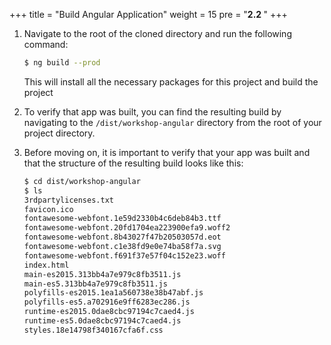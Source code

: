 +++
title = "Build Angular Application"
weight = 15
pre = "<b>2.2 </b>"
+++

1. Navigate to the root of the cloned directory and run the following command:
    ```bash
    $ ng build --prod
    ```
   This will install all the necessary packages for this project and build the project

3. To verify that app was built, you can find the resulting build by navigating to the `/dist/workshop-angular` directory from the root of your project directory.

4. Before moving on, it is important to verify that your app was built and that the structure of the resulting build looks like this:
    ```bash
    $ cd dist/workshop-angular
    $ ls
    3rdpartylicenses.txt
    favicon.ico
    fontawesome-webfont.1e59d2330b4c6deb84b3.ttf
    fontawesome-webfont.20fd1704ea223900efa9.woff2
    fontawesome-webfont.8b43027f47b20503057d.eot
    fontawesome-webfont.c1e38fd9e0e74ba58f7a.svg
    fontawesome-webfont.f691f37e57f04c152e23.woff
    index.html
    main-es2015.313bb4a7e979c8fb3511.js
    main-es5.313bb4a7e979c8fb3511.js
    polyfills-es2015.1ea1a560738e38b47abf.js
    polyfills-es5.a702916e9ff6283ec286.js
    runtime-es2015.0dae8cbc97194c7caed4.js
    runtime-es5.0dae8cbc97194c7caed4.js
    styles.18e14798f340167cfa6f.css
    ```